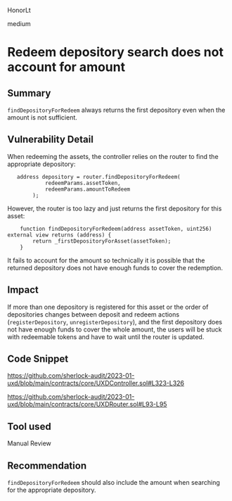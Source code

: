 HonorLt

medium

# Redeem depository search does not account for amount

## Summary
```findDepositoryForRedeem``` always returns the first depository even when the amount is not sufficient.

## Vulnerability Detail
When redeeming the assets, the controller relies on the router to find the appropriate depository:
```solidity
   address depository = router.findDepositoryForRedeem(
            redeemParams.assetToken,
            redeemParams.amountToRedeem
        );
```
However, the router is too lazy and just returns the first depository for this asset:
```solidity
    function findDepositoryForRedeem(address assetToken, uint256) external view returns (address) {
        return _firstDepositoryForAsset(assetToken);
    }
```
It fails to account for the amount so technically it is possible that the returned depository does not have enough funds to cover the redemption.

## Impact
If more than one depository is registered for this asset or the order of depositories changes between deposit and redeem actions (```registerDepository```, ```unregisterDepository```), and the first depository does not have enough funds to cover the whole amount, the users will be stuck with redeemable tokens and have to wait until the router is updated.

## Code Snippet

https://github.com/sherlock-audit/2023-01-uxd/blob/main/contracts/core/UXDController.sol#L323-L326

https://github.com/sherlock-audit/2023-01-uxd/blob/main/contracts/core/UXDRouter.sol#L93-L95

## Tool used

Manual Review

## Recommendation
```findDepositoryForRedeem``` should also include the amount when searching for the appropriate depository.
